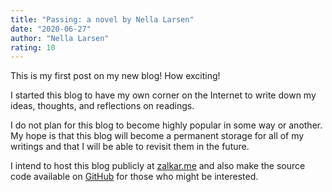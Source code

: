 ```yaml
---
title: "Passing: a novel by Nella Larsen"
date: "2020-06-27"
author: "Nella Larsen"
rating: 10
---
```


This is my first post on my new blog! How exciting!

I started this blog to have my own corner on the Internet to write down my ideas, thoughts, and reflections on readings. 

I do not plan for this blog to become highly popular in some way or another. My hope is that this blog will become a permanent storage for all of my writings and that I will be able to revisit them in the future. 

I intend to host this blog publicly at [zalkar.me](https://zalkar.me/) and also make the source code available on [GitHub](https://github.com/zalkar-z/zalkar.me) for those who might be interested.


